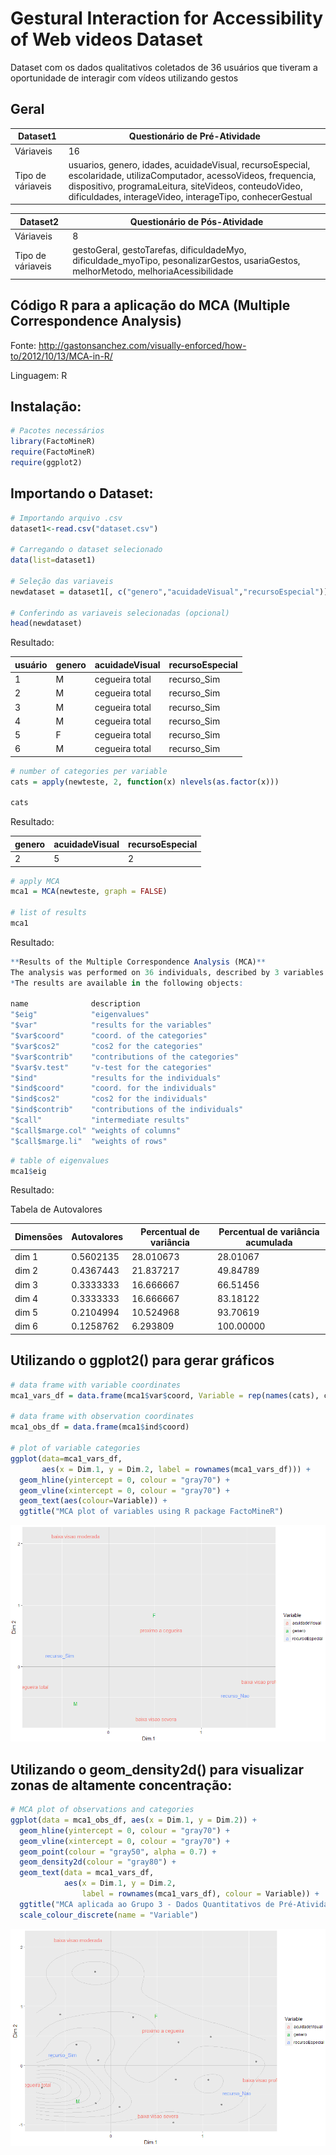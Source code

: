 Gestural Interaction for Accessibility of Web videos Dataset
=====================================

Dataset com os dados qualitativos coletados de 36 usuários que tiveram a oportunidade de interagir com vídeos utilizando gestos

Geral
----------

Dataset1 | Questionário de Pré-Atividade
------------ | -------------
Váriaveis | 16
Tipo de váriaveis | usuarios, genero, idades, acuidadeVisual, recursoEspecial, escolaridade, utilizaComputador, acessoVideos, frequencia, dispositivo, programaLeitura, siteVideos, conteudoVideo, dificuldades, interageVideo, interageTipo, conhecerGestual

Dataset2 | Questionário de Pós-Atividade
------------ | -------------
Váriaveis | 8
Tipo de váriaveis | gestoGeral, gestoTarefas, dificuldadeMyo, dificuldade_myoTipo, pesonalizarGestos, usariaGestos, melhorMetodo, melhoriaAcessibilidade

Código R para a aplicação do MCA (Multiple Correspondence Analysis)
----------

Fonte: http://gastonsanchez.com/visually-enforced/how-to/2012/10/13/MCA-in-R/

Linguagem: R

Instalação:
-------

``` r
# Pacotes necessários
library(FactoMineR)
require(FactoMineR)
require(ggplot2)
```
Importando o Dataset:
-------

``` r
# Importando arquivo .csv
dataset1<-read.csv("dataset.csv")

# Carregando o dataset selecionado
data(list=dataset1)

# Seleção das variaveis
newdataset = dataset1[, c("genero","acuidadeVisual","recursoEspecial")]

# Conferindo as variaveis selecionadas (opcional)
head(newdataset)
```
Resultado:

usuário | genero | acuidadeVisual | recursoEspecial
------------ | ------------- | ------------- | ------------- 
1   |   M | cegueira total  |   recurso_Sim
2   |   M | cegueira total  |   recurso_Sim
3   |   M | cegueira total  |   recurso_Sim
4   |   M | cegueira total  |   recurso_Sim
5   |   F | cegueira total  |   recurso_Sim
6   |   M | cegueira total  |   recurso_Sim

``` r
# number of categories per variable
cats = apply(newteste, 2, function(x) nlevels(as.factor(x)))

cats
```
Resultado:

genero | acuidadeVisual | recursoEspecial
------------ | ------------- | -------------
2 | 5 | 2 

``` r
# apply MCA
mca1 = MCA(newteste, graph = FALSE)

# list of results
mca1
```
Resultado:

``` r
**Results of the Multiple Correspondence Analysis (MCA)**
The analysis was performed on 36 individuals, described by 3 variables
*The results are available in the following objects:

name              description                       
"$eig"            "eigenvalues"                     
"$var"            "results for the variables"       
"$var$coord"      "coord. of the categories"        
"$var$cos2"       "cos2 for the categories"         
"$var$contrib"    "contributions of the categories" 
"$var$v.test"     "v-test for the categories"       
"$ind"            "results for the individuals"     
"$ind$coord"      "coord. for the individuals"      
"$ind$cos2"       "cos2 for the individuals"        
"$ind$contrib"    "contributions of the individuals"
"$call"           "intermediate results"            
"$call$marge.col" "weights of columns"              
"$call$marge.li"  "weights of rows" 
```
``` r
# table of eigenvalues
mca1$eig
```
Resultado:

Tabela de Autovalores

Dimensões | Autovalores | Percentual de variância | Percentual de variância acumulada
------------ | ------------- | ------------- | -------------
dim 1 | 0.5602135    |          28.010673                |          28.01067
dim 2 | 0.4367443     |         21.837217                 |         49.84789
dim 3 | 0.3333333     |         16.666667                 |         66.51456
dim 4 | 0.3333333     |         16.666667                 |         83.18122
dim 5 | 0.2104994     |         10.524968        |                  93.70619
dim 6 | 0.1258762     |          6.293809         |                100.00000

Utilizando o ggplot2() para gerar gráficos 
-------
``` r
# data frame with variable coordinates
mca1_vars_df = data.frame(mca1$var$coord, Variable = rep(names(cats), cats))

# data frame with observation coordinates
mca1_obs_df = data.frame(mca1$ind$coord)

# plot of variable categories
ggplot(data=mca1_vars_df, 
       aes(x = Dim.1, y = Dim.2, label = rownames(mca1_vars_df))) +
  geom_hline(yintercept = 0, colour = "gray70") +
  geom_vline(xintercept = 0, colour = "gray70") +
  geom_text(aes(colour=Variable)) +
  ggtitle("MCA plot of variables using R package FactoMineR")
```
![alt text](https://github.com/marciofunes/gestural-interaction-for-accessibility-of-Web-videos-dataset/blob/master/plot1.png)

Utilizando o geom_density2d() para visualizar zonas de altamente concentração:
-------
``` r
# MCA plot of observations and categories
ggplot(data = mca1_obs_df, aes(x = Dim.1, y = Dim.2)) +
  geom_hline(yintercept = 0, colour = "gray70") +
  geom_vline(xintercept = 0, colour = "gray70") +
  geom_point(colour = "gray50", alpha = 0.7) +
  geom_density2d(colour = "gray80") +
  geom_text(data = mca1_vars_df, 
            aes(x = Dim.1, y = Dim.2, 
                label = rownames(mca1_vars_df), colour = Variable)) +
  ggtitle("MCA aplicada ao Grupo 3 - Dados Quantitativos de Pré-Atividade") +
  scale_colour_discrete(name = "Variable")
  ```
  ![alt text](https://github.com/marciofunes/gestural-interaction-for-accessibility-of-Web-videos-dataset/blob/master/plot2.png)

